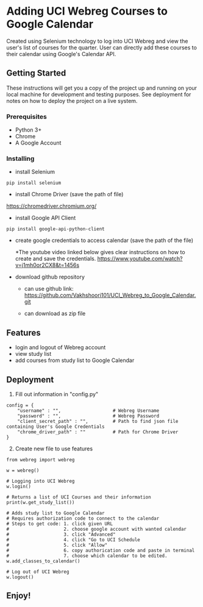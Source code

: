 # Adding UCI Webreg Courses to Google Calendar

 Created using Selenium technology to log into UCI Webreg and view the user's list of courses for the quarter. User can directly add these courses to their calendar using Google's Calendar API.

## Getting Started

These instructions will get you a copy of the project up and running on your local machine for development and testing purposes. See deployment for notes on how to deploy the project on a live system.

### Prerequisites

* Python 3+
* Chrome
* A Google Account

### Installing

* install Selenium

```
pip install selenium
```

* install Chrome Driver (save the path of file)

https://chromedriver.chromium.org/

* install Google API Client

```
pip install google-api-python-client
```

* create google credentials to access calendar (save the path of the file)

    *The youtube video linked below gives clear instructions on how to create and save the credentials.
https://www.youtube.com/watch?v=j1mh0or2CX8&t=1456s

* download github repository

    * can use github link: https://github.com/Vakhshoori101/UCI_Webreg_to_Google_Calendar.git
    
    * can download as zip file

## Features

* login and logout of Webreg account
* view study list
* add courses from study list to Google Calendar

## Deployment

1. Fill out information in "config.py"

```
config = {
    "username" : "",                   # Webreg Username
    "password" : "",                   # Webreg Password
    "client_secret_path" : "",         # Path to find json file containing User's Google Credentials
    "chrome_driver_path" : ""          # Path for Chrome Driver
}
```

2.  Create new file to use features 

```
from webreg import webreg

w = webreg()

# Logging into UCI Webreg
w.login()

# Returns a list of UCI Courses and their information
print(w.get_study_list())

# Adds study list to Google Calendar
# Requires authorization code to connect to the calendar
# Steps to get code: 1. click given URL
#                    2. choose google account with wanted calendar
#                    3. click "Advanced"
#                    4. click "Go to UCI Schedule
#                    5. click "Allow"
#                    6. copy authorication code and paste in terminal
#                    7. choose which calendar to be edited.
w.add_classes_to_calendar()

# Log out of UCI Webreg
w.logout()

```

## Enjoy!

